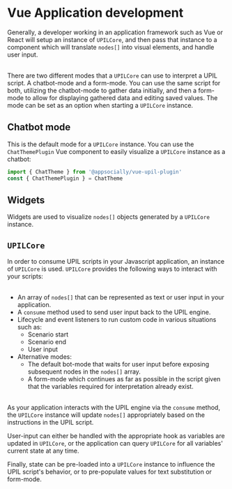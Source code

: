 # Vue Application development

Generally, a developer working in an application framework such as Vue or React will setup an instance of `UPILCore`, and then pass that instance to a component which will translate `nodes[]` into visual elements, and handle user input.
<br/><br/>

There are two different modes that a `UPILCore` can use to interpret a UPIL script. A chatbot-mode and a form-mode. 
You can use the same script for both, utilizing the chatbot-mode to gather data initially, and then a form-mode to allow for displaying gathered data and editing saved values. The mode can be set as an option when
starting a `UPILCore` instance.

## Chatbot mode
This is the default mode for a `UPILCore` instance. You can use the `ChatThemePlugin` Vue component to easily visualize a `UPILCore` instance as a chatbot:

```javascript
import { ChatTheme } from '@appsocially/vue-upil-plugin'
const { ChatThemePlugin } = ChatTheme
```

## Widgets

Widgets are used to visualize `nodes[]` objects generated by a `UPILCore` instance. 


## `UPILCore` 

In order to consume UPIL scripts in your Javascript application, an instance of `UPILCore` is used. `UPILCore` provides the following ways to interact with your scripts:
<br/><br/>

* An array of `nodes[]` that can be represented as text or user input in your application.
* A `consume` method used to send user input back to the UPIL engine.
* Lifecycle and event listeners to run custom code in various situations such as:
  * Scenario start
  * Scenario end
  * User input
* Alternative modes:
  * The default bot-mode that waits for user input before exposing subsequent nodes in the `nodes[]` array.
  * A form-mode which continues as far as possible in the script given that the variables required for interpretation already exist.
<br/><br/>

As your application interacts with the UPIL engine via the `consume` method, the `UPILCore` instance will update `nodes[]` appropriately based on the instructions in the UPIL script.

User-input can either be handled with the appropriate hook as variables are updated in `UPILCore`, or the application can query `UPILCore` for all variables' current state at any time.

Finally, state can be pre-loaded into a `UPILCore` instance to influence the UPIL script's behavior, or to pre-populate values for text substitution or form-mode.